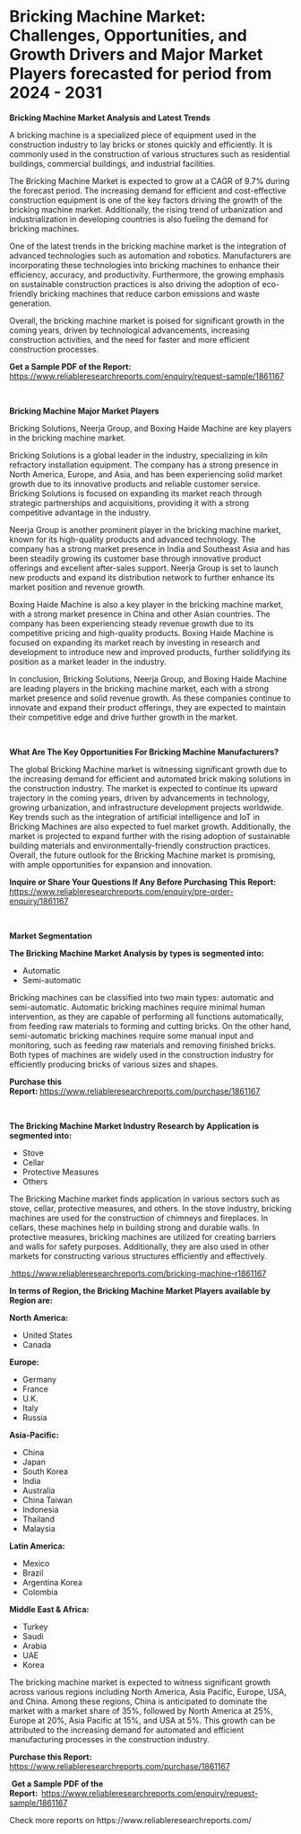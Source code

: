 <p><h1>Bricking Machine Market: Challenges, Opportunities, and Growth Drivers and Major Market Players forecasted for period from 2024 - 2031</h1></p><p><strong>Bricking Machine Market Analysis and Latest Trends</strong></p>
<p><p>A bricking machine is a specialized piece of equipment used in the construction industry to lay bricks or stones quickly and efficiently. It is commonly used in the construction of various structures such as residential buildings, commercial buildings, and industrial facilities.</p><p>The Bricking Machine Market is expected to grow at a CAGR of 9.7% during the forecast period. The increasing demand for efficient and cost-effective construction equipment is one of the key factors driving the growth of the bricking machine market. Additionally, the rising trend of urbanization and industrialization in developing countries is also fueling the demand for bricking machines.</p><p>One of the latest trends in the bricking machine market is the integration of advanced technologies such as automation and robotics. Manufacturers are incorporating these technologies into bricking machines to enhance their efficiency, accuracy, and productivity. Furthermore, the growing emphasis on sustainable construction practices is also driving the adoption of eco-friendly bricking machines that reduce carbon emissions and waste generation.</p><p>Overall, the bricking machine market is poised for significant growth in the coming years, driven by technological advancements, increasing construction activities, and the need for faster and more efficient construction processes.</p></p>
<p><strong>Get a Sample PDF of the Report:&nbsp;</strong> <a href="https://www.reliableresearchreports.com/enquiry/request-sample/1861167">https://www.reliableresearchreports.com/enquiry/request-sample/1861167</a></p>
<p>&nbsp;</p>
<p><strong>Bricking Machine Major Market Players</strong></p>
<p><p>Bricking Solutions, Neerja Group, and Boxing Haide Machine are key players in the bricking machine market. </p><p>Bricking Solutions is a global leader in the industry, specializing in kiln refractory installation equipment. The company has a strong presence in North America, Europe, and Asia, and has been experiencing solid market growth due to its innovative products and reliable customer service. Bricking Solutions is focused on expanding its market reach through strategic partnerships and acquisitions, providing it with a strong competitive advantage in the industry.</p><p>Neerja Group is another prominent player in the bricking machine market, known for its high-quality products and advanced technology. The company has a strong market presence in India and Southeast Asia and has been steadily growing its customer base through innovative product offerings and excellent after-sales support. Neerja Group is set to launch new products and expand its distribution network to further enhance its market position and revenue growth.</p><p>Boxing Haide Machine is also a key player in the bricking machine market, with a strong market presence in China and other Asian countries. The company has been experiencing steady revenue growth due to its competitive pricing and high-quality products. Boxing Haide Machine is focused on expanding its market reach by investing in research and development to introduce new and improved products, further solidifying its position as a market leader in the industry.</p><p>In conclusion, Bricking Solutions, Neerja Group, and Boxing Haide Machine are leading players in the bricking machine market, each with a strong market presence and solid revenue growth. As these companies continue to innovate and expand their product offerings, they are expected to maintain their competitive edge and drive further growth in the market.</p></p>
<p>&nbsp;</p>
<p><strong>What Are The Key Opportunities For Bricking Machine Manufacturers?</strong></p>
<p><p>The global Bricking Machine market is witnessing significant growth due to the increasing demand for efficient and automated brick making solutions in the construction industry. The market is expected to continue its upward trajectory in the coming years, driven by advancements in technology, growing urbanization, and infrastructure development projects worldwide. Key trends such as the integration of artificial intelligence and IoT in Bricking Machines are also expected to fuel market growth. Additionally, the market is projected to expand further with the rising adoption of sustainable building materials and environmentally-friendly construction practices. Overall, the future outlook for the Bricking Machine market is promising, with ample opportunities for expansion and innovation.</p></p>
<p><strong>Inquire or Share Your Questions If Any Before Purchasing This Report:</strong> <a href="https://www.reliableresearchreports.com/enquiry/pre-order-enquiry/1861167">https://www.reliableresearchreports.com/enquiry/pre-order-enquiry/1861167</a></p>
<p>&nbsp;</p>
<p><strong>Market Segmentation</strong></p>
<p><strong>The Bricking Machine Market Analysis by types is segmented into:</strong></p>
<p><ul><li>Automatic</li><li>Semi-automatic</li></ul></p>
<p><p>Bricking machines can be classified into two main types: automatic and semi-automatic. Automatic bricking machines require minimal human intervention, as they are capable of performing all functions automatically, from feeding raw materials to forming and cutting bricks. On the other hand, semi-automatic bricking machines require some manual input and monitoring, such as feeding raw materials and removing finished bricks. Both types of machines are widely used in the construction industry for efficiently producing bricks of various sizes and shapes.</p></p>
<p><strong>Purchase this Report:&nbsp;</strong><a href="https://www.reliableresearchreports.com/purchase/1861167">https://www.reliableresearchreports.com/purchase/1861167</a></p>
<p>&nbsp;</p>
<p><strong>The Bricking Machine Market Industry Research by Application is segmented into:</strong></p>
<p><ul><li>Stove</li><li>Cellar</li><li>Protective Measures</li><li>Others</li></ul></p>
<p><p>The Bricking Machine market finds application in various sectors such as stove, cellar, protective measures, and others. In the stove industry, bricking machines are used for the construction of chimneys and fireplaces. In cellars, these machines help in building strong and durable walls. In protective measures, bricking machines are utilized for creating barriers and walls for safety purposes. Additionally, they are also used in other markets for constructing various structures efficiently and effectively.</p></p>
<p><a href="https://www.reliableresearchreports.com/bricking-machine-r1861167">&nbsp;https://www.reliableresearchreports.com/bricking-machine-r1861167</a></p>
<p><strong>In terms of Region, the Bricking Machine Market Players available by Region are:</strong></p>
<p>
    <p> <strong> North America: </strong>
        <ul>
            <li>United States</li>
            <li>Canada</li>
        </ul>
        </p> 
    <p> <strong> Europe: </strong>
        <ul>
            <li>Germany</li>
            <li>France</li>
            <li>U.K.</li>
            <li>Italy</li>
            <li>Russia</li>
        </ul>
        </p> 
    <p> <strong> Asia-Pacific: </strong>
        <ul>
            <li>China</li>
            <li>Japan</li>
            <li>South Korea</li>
            <li>India</li>
            <li>Australia</li>
            <li>China Taiwan</li>
            <li>Indonesia</li>
            <li>Thailand</li>
            <li>Malaysia</li>
        </ul>
        </p> 
    <p> <strong> Latin America: </strong>
        <ul>
            <li>Mexico</li>
            <li>Brazil</li>
            <li>Argentina Korea</li>
            <li>Colombia</li>
        </ul>
        </p> 
    <p> <strong> Middle East & Africa: </strong>
        <ul>
            <li>Turkey</li>
            <li>Saudi</li>
            <li>Arabia</li>
            <li>UAE</li>
            <li>Korea</li>
        </ul>
    </p>
    </p>
<p><p>The bricking machine market is expected to witness significant growth across various regions including North America, Asia Pacific, Europe, USA, and China. Among these regions, China is anticipated to dominate the market with a market share of 35%, followed by North America at 25%, Europe at 20%, Asia Pacific at 15%, and USA at 5%. This growth can be attributed to the increasing demand for automated and efficient manufacturing processes in the construction industry.</p></p>
<p><strong>Purchase this Report: </strong><a href="https://www.reliableresearchreports.com/purchase/1861167">https://www.reliableresearchreports.com/purchase/1861167</a></p>
<p>&nbsp;<strong>Get a Sample PDF of the Report:&nbsp;&nbsp;</strong><a href="https://www.reliableresearchreports.com/enquiry/request-sample/1861167">https://www.reliableresearchreports.com/enquiry/request-sample/1861167</a></p>
<p><strong></strong></p>
<p>Check more reports on https://www.reliableresearchreports.com/</p>
